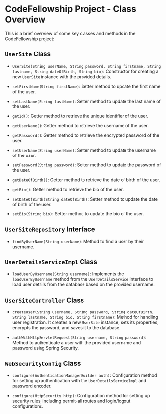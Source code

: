 # CodeFellowship Project - Class Overview

This is a brief overview of some key classes and methods in the CodeFellowship project:

## `UserSite` Class

- `UserSite(String userName, String password, String firstname, String lastname, String dateOfBirth, String bio)`: Constructor for creating a new `UserSite` instance with the provided details.

- `setFirstName(String firstName)`: Setter method to update the first name of the user.

- `setLastName(String lastName)`: Setter method to update the last name of the user.

- `getId()`: Getter method to retrieve the unique identifier of the user.

- `getUserName()`: Getter method to retrieve the username of the user.

- `getPassword()`: Getter method to retrieve the encrypted password of the user.

- `setUserName(String userName)`: Setter method to update the username of the user.

- `setPassword(String password)`: Setter method to update the password of the user.

- `getDateOfBirth()`: Getter method to retrieve the date of birth of the user.

- `getBio()`: Getter method to retrieve the bio of the user.

- `setDateOfBirth(String dateOfBirth)`: Setter method to update the date of birth of the user.

- `setBio(String bio)`: Setter method to update the bio of the user.

## `UserSiteRepository` Interface

- `findByUserName(String userName)`: Method to find a user by their username.

## `UserDetailsServiceImpl` Class

- `loadUserByUsername(String username)`: Implements the `loadUserByUsername` method from the `UserDetailsService` interface to load user details from the database based on the provided username.

## `UserSiteController` Class

- `createUser(String username, String password, String dateOfBirth, String lastname, String bio, String firstname)`: Method for handling user registration. It creates a new `UserSite` instance, sets its properties, encrypts the password, and saves it to the database.

- `authWithHttpServletRequest(String username, String password)`: Method to authenticate a user with the provided username and password using Spring Security.

## `WebSecurityConfig` Class

- `configure(AuthenticationManagerBuilder auth)`: Configuration method for setting up authentication with the `UserDetailsServiceImpl` and password encoder.

- `configure(HttpSecurity http)`: Configuration method for setting up security rules, including permit-all routes and login/logout configurations.


